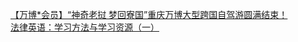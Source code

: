   
[【万博*会员】“神奇老挝 梦回寮国”重庆万博大型跨国自驾游圆满结束！](http://www.dianyue.me/archives/570/tb258buh1gvlt1yd/)  
[法律英语：学习方法与学习资源（一）](http://www.dianyue.me/archives/235/dsa0m3utcj8vcgdw/)